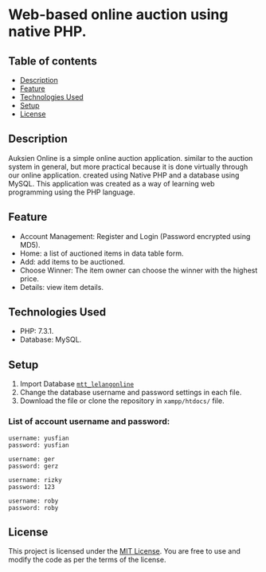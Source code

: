 # Web-based online auction using native PHP. 

## Table of contents
* [Description](#description)
* [Feature](#feature)
* [Technologies Used](#technologies-used)
* [Setup](#setup)
* [License](#license)

## Description
Auksien Online is a simple online auction application. similar to the auction system in general, but more practical because it is done virtually through our online application. created using Native PHP and a database using MySQL. This application was created as a way of learning web programming using the PHP language.

## Feature
* Account Management: Register and Login (Password encrypted using MD5).
* Home: a list of auctioned items in data table form.
* Add: add items to be auctioned.
* Choose Winner: The item owner can choose the winner with the highest price.
* Details: view item details.
	
## Technologies Used
* PHP:  7.3.1.
* Database: MySQL.
	
## Setup

1. Import Database [`mtt_lelangonline`](https://github.com/rizkyyusfian/lelangonline/blob/main/database/mtt_lelangonline.sql)
2. Change the database username and password settings in each file.
3. Download the file or clone the repository in `xampp/htdocs/` file.

### List of account username and password:
``` 
username: yusfian
password: yusfian
 
username: ger
password: gerz
 
username: rizky
password: 123

username: roby
password: roby
```

## License
This project is licensed under the [MIT License](LICENSE). You are free to use and modify the code as per the terms of the license.
